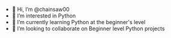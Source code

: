 - 👋 Hi, I’m @chainsaw00
- 👀 I’m interested in Python 
- 🌱 I’m currently learning Python at the beginner's level
- 💞️ I’m looking to collaborate on Beginner level Python projects

<!---
chainsaw00/chainsaw00 is a ✨ special ✨ repository because its `README.md` (this file) appears on your GitHub profile.
You can click the Preview link to take a look at your changes.
--->
